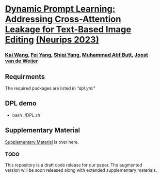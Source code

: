 # [Dynamic Prompt Learning: Addressing Cross-Attention Leakage for Text-Based Image Editing](https://arxiv.org/abs/2309.15664) [(Neurips 2023)](https://neurips.cc/virtual/2023/poster/72801) 

### [Kai Wang](https://scholar.google.com/citations?user=j14vd0wAAAAJ), [Fei Yang](https://scholar.google.com/citations?user=S1gksNwAAAAJ&hl=en), [Shiqi Yang](https://www.shiqiyang.xyz/), [Muhammad Atif Butt](https://scholar.google.com/citations?user=vf7PeaoAAAAJ&hl=en), [Joost van de Weijer](https://scholar.google.com/citations?user=Gsw2iUEAAAAJ&hl=en)


## Requirments

The required packages are listed in *"dpl.yml"*

## DPL demo

- bash  ./DPL.sh

## Supplementary Material

[Supplementary Material](supplementary.pdf) is over here.


### TODO

This repository is a draft code release for our paper. The augmented version will be soon released along with extended supplementary materials.
